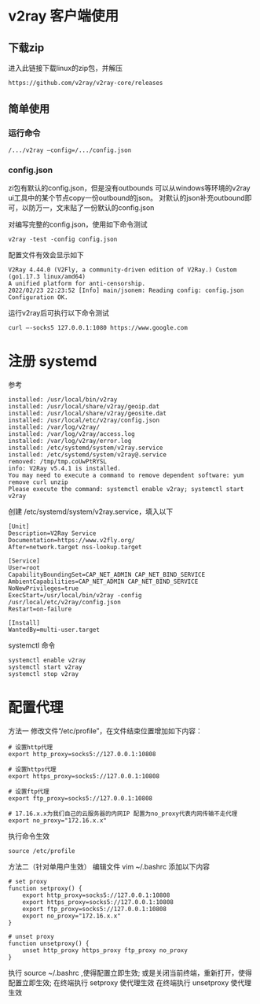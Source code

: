 # v2ray 客户端使用

## 下载zip

进入此链接下载linux的zip包，并解压
```shell
https://github.com/v2ray/v2ray-core/releases
```

## 简单使用

### 运行命令
```shell
/.../v2ray –config=/.../config.json
```

### config.json
zi包有默认的config.json，但是没有outbounds
可以从windows等环境的v2ray ui工具中的某个节点copy一份outbound的json。
对默认的json补充outbound即可，以防万一，文末贴了一份默认的config.json

对编写完整的config.json，使用如下命令测试
```shell
v2ray -test -config config.json
```
配置文件有效会显示如下
```shell
V2Ray 4.44.0 (V2Fly, a community-driven edition of V2Ray.) Custom (go1.17.3 linux/amd64)
A unified platform for anti-censorship.
2022/02/23 22:23:52 [Info] main/jsonem: Reading config: config.json
Configuration OK.
```

运行v2ray后可执行以下命令测试
```shell
curl –-socks5 127.0.0.1:1080 https://www.google.com
```

# 注册 systemd
参考
```shell
installed: /usr/local/bin/v2ray
installed: /usr/local/share/v2ray/geoip.dat
installed: /usr/local/share/v2ray/geosite.dat
installed: /usr/local/etc/v2ray/config.json
installed: /var/log/v2ray/
installed: /var/log/v2ray/access.log
installed: /var/log/v2ray/error.log
installed: /etc/systemd/system/v2ray.service
installed: /etc/systemd/system/v2ray@.service
removed: /tmp/tmp.coUwPtRYSL
info: V2Ray v5.4.1 is installed.
You may need to execute a command to remove dependent software: yum remove curl unzip
Please execute the command: systemctl enable v2ray; systemctl start v2ray
```

创建 /etc/systemd/system/v2ray.service，填入以下
```shell
[Unit]
Description=V2Ray Service
Documentation=https://www.v2fly.org/
After=network.target nss-lookup.target

[Service]
User=root
CapabilityBoundingSet=CAP_NET_ADMIN CAP_NET_BIND_SERVICE
AmbientCapabilities=CAP_NET_ADMIN CAP_NET_BIND_SERVICE
NoNewPrivileges=true
ExecStart=/usr/local/bin/v2ray -config /usr/local/etc/v2ray/config.json
Restart=on-failure

[Install]
WantedBy=multi-user.target
```
systemctl 命令
```shell
systemctl enable v2ray
systemctl start v2ray
systemctl stop v2ray
```

# 配置代理
方法一
修改文件“/etc/profile”，在文件结束位置增加如下内容：
```shell
# 设置http代理
export http_proxy=socks5://127.0.0.1:10808

# 设置https代理
export https_proxy=socks5://127.0.0.1:10808

# 设置ftp代理
export ftp_proxy=socks5://127.0.0.1:10808

# 17.16.x.x为我们自己的云服务器的内网IP 配置为no_proxy代表内网传输不走代理
export no_proxy="172.16.x.x"
```

执行命令生效
```shell
source /etc/profile
```

方法二（针对单用户生效）
编辑文件 vim ~/.bashrc 添加以下内容
```shell
# set proxy
function setproxy() {
    export http_proxy=socks5://127.0.0.1:10808
    export https_proxy=socks5://127.0.0.1:10808
    export ftp_proxy=socks5://127.0.0.1:10808
    export no_proxy="172.16.x.x"
}

# unset proxy
function unsetproxy() {
    unset http_proxy https_proxy ftp_proxy no_proxy
}
```

执行 source ~/.bashrc ,使得配置立即生效;
或是关闭当前终端，重新打开，使得配置立即生效;
在终端执行 setproxy 使代理生效
在终端执行 unsetproxy 使代理生效
